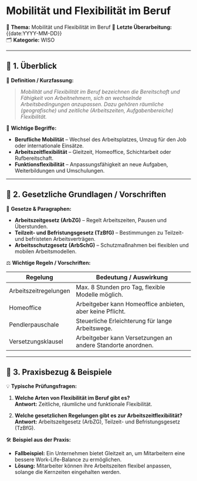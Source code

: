 # Mobilität und Flexibilität im Beruf

📌 **Thema:** Mobilität und Flexibilität im Beruf 
📅 **Letzte Überarbeitung:** {{date:YYYY-MM-DD}}  
🗂 **Kategorie:** WISO

---

## 🔹 1. Überblick

📖 **Definition / Kurzfassung:**

> _Mobilität und Flexibilität im Beruf bezeichnen die Bereitschaft und Fähigkeit von Arbeitnehmern, sich an wechselnde Arbeitsbedingungen anzupassen. Dazu gehören räumliche (geografische) und zeitliche (Arbeitszeiten, Aufgabenbereiche) Flexibilität._

🔑 **Wichtige Begriffe:**

- **Berufliche Mobilität** – Wechsel des Arbeitsplatzes, Umzug für den Job oder internationale Einsätze.
- **Arbeitszeitflexibilität** – Gleitzeit, Homeoffice, Schichtarbeit oder Rufbereitschaft.
- **Funktionsflexibilität** – Anpassungsfähigkeit an neue Aufgaben, Weiterbildungen und Umschulungen.

---

## 🔹 2. Gesetzliche Grundlagen / Vorschriften

📜 **Gesetze & Paragraphen:**

- **Arbeitszeitgesetz (ArbZG)** – Regelt Arbeitszeiten, Pausen und Überstunden.
- **Teilzeit- und Befristungsgesetz (TzBfG)** – Bestimmungen zu Teilzeit- und befristeten Arbeitsverträgen.
- **Arbeitsschutzgesetz (ArbSchG)** – Schutzmaßnahmen bei flexiblen und mobilen Arbeitsmodellen.

⚖️ **Wichtige Regeln / Vorschriften:**

|Regelung|Bedeutung / Auswirkung|
|---|---|
|Arbeitszeitregelungen|Max. 8 Stunden pro Tag, flexible Modelle möglich.|
|Homeoffice|Arbeitgeber kann Homeoffice anbieten, aber keine Pflicht.|
|Pendlerpauschale|Steuerliche Erleichterung für lange Arbeitswege.|
|Versetzungsklausel|Arbeitgeber kann Versetzungen an andere Standorte anordnen.|

---

## 🔹 3. Praxisbezug & Beispiele

💡 **Typische Prüfungsfragen:**

1. **Welche Arten von Flexibilität im Beruf gibt es?**  
    **Antwort:** Zeitliche, räumliche und funktionale Flexibilität.
    
2. **Welche gesetzlichen Regelungen gibt es zur Arbeitszeitflexibilität?**  
    **Antwort:** Arbeitszeitgesetz (ArbZG), Teilzeit- und Befristungsgesetz (TzBfG).
    

🛠 **Beispiel aus der Praxis:**

- **Fallbeispiel:** Ein Unternehmen bietet Gleitzeit an, um Mitarbeitern eine bessere Work-Life-Balance zu ermöglichen.
- **Lösung:** Mitarbeiter können ihre Arbeitszeiten flexibel anpassen, solange die Kernzeiten eingehalten werden.
